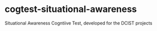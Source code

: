 # cogtest-situational-awareness
Situational Awareness Cogntiive Test, developed for the DCIST projects
